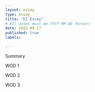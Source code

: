 ```yaml
---
layout: essay
type: essay
title: "E1 Essay"
# All dates must be YYYY-MM-DD format!
date: 2022-09-17
published: true
labels:

---
```

Summary


WOD 1


WOD 2


WOD 3



